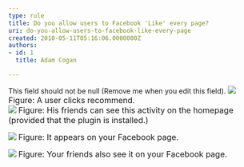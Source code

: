 ```yaml
---
type: rule
title: Do you allow users to Facebook 'Like' every page?
uri: do-you-allow-users-to-facebook-like-every-page
created: 2010-05-11T05:16:06.0000000Z
authors:
- id: 1
  title: Adam Cogan

---
```


 This field should not be null (Remove me when you edit this field). ![](/Standards/Communication/RulesToBetterSocialNetworking/PublishingImages/Facebook_Recommend01.jpg) 
<font class="ms-rteCustom-FigureNormal" size="+0">Figure&#58; A user clicks recommend. <br></font>
![](/Standards/Communication/RulesToBetterSocialNetworking/PublishingImages/Facebook_Recommend02.jpg)
<font class="ms-rteCustom-FigureNormal" size="+0">Figure&#58; His friends can see this activity on the homepage (provided that the plugin is installed.) </font>

![](/Standards/Communication/RulesToBetterSocialNetworking/PublishingImages/Facebook_Recommend03.jpg)
<font class="ms-rteCustom-FigureNormal" size="+0">Figure&#58; It appears on your Facebook page.</font>

![](/Standards/Communication/RulesToBetterSocialNetworking/PublishingImages/Facebook_Recommend04.jpg)
<font class="ms-rteCustom-FigureNormal" size="+0">Figure&#58; Your friends also see it on your Facebook page.</font>

